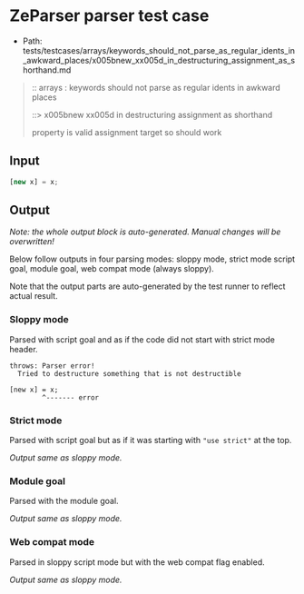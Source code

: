 # ZeParser parser test case

- Path: tests/testcases/arrays/keywords_should_not_parse_as_regular_idents_in_awkward_places/x005bnew_xx005d_in_destructuring_assignment_as_shorthand.md

> :: arrays : keywords should not parse as regular idents in awkward places
>
> ::> x005bnew xx005d in destructuring assignment as shorthand
>
> property is valid assignment target so should work

## Input

`````js
[new x] = x;
`````

## Output

_Note: the whole output block is auto-generated. Manual changes will be overwritten!_

Below follow outputs in four parsing modes: sloppy mode, strict mode script goal, module goal, web compat mode (always sloppy).

Note that the output parts are auto-generated by the test runner to reflect actual result.

### Sloppy mode

Parsed with script goal and as if the code did not start with strict mode header.

`````
throws: Parser error!
  Tried to destructure something that is not destructible

[new x] = x;
        ^------- error
`````

### Strict mode

Parsed with script goal but as if it was starting with `"use strict"` at the top.

_Output same as sloppy mode._

### Module goal

Parsed with the module goal.

_Output same as sloppy mode._

### Web compat mode

Parsed in sloppy script mode but with the web compat flag enabled.

_Output same as sloppy mode._
